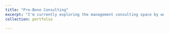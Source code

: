 ```yaml
---
title: "Pro-Bono Consulting"
excerpt: "I'm currently exploring the management consulting space by working on short high-impact projects organized by Texas A&M Graduate Consulting Club "
collection: portfolio

---
```



